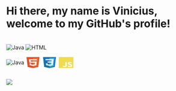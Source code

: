 # Hi there, my name is Vinicius, welcome to my GitHub's profile!


<div style="display: inline_block"><br>
  <img align="center" alt="Java" height="180cm"  src="https://github-readme-stats.vercel.app/api?username=Vinidsg&show_icons=true&theme=dark"> 
  <img align="center" alt="HTML" height="180cm"  src="https://github-readme-stats.vercel.app/api/top-langs/?username=Vinidsg&layout=compact&theme=dark">
</div>
 
<div style="display: inline_block" ><br>
  <img align="center" alt="Java" height="40" width="50" src="https://cdn.jsdelivr.net/gh/devicons/devicon/icons/java/java-original-wordmark.svg"> 
  <img align="center" alt="HTML" height="30" width="40" src="https://raw.githubusercontent.com/devicons/devicon/master/icons/html5/html5-original.svg">
  <img align="center" alt="CSS" height="30" width="40" src="https://raw.githubusercontent.com/devicons/devicon/master/icons/css3/css3-original.svg">
  <img align="center" alt="JS" height="30" width="40" src="https://raw.githubusercontent.com/devicons/devicon/master/icons/javascript/javascript-plain.svg">        
</div>

##

<div>
  <a href= "https://www.linkedin.com/in/vinicius-garcia-268274163/" target="_blank">  <img src="https://img.shields.io/badge/LinkedIn-0077B5?style=for-the-badge&logo=linkedin&logoColor=white" target="_blank"> </img></a>
</div>

